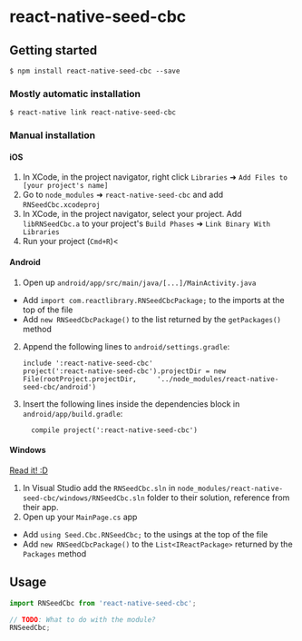 
# react-native-seed-cbc

## Getting started

`$ npm install react-native-seed-cbc --save`

### Mostly automatic installation

`$ react-native link react-native-seed-cbc`

### Manual installation


#### iOS

1. In XCode, in the project navigator, right click `Libraries` ➜ `Add Files to [your project's name]`
2. Go to `node_modules` ➜ `react-native-seed-cbc` and add `RNSeedCbc.xcodeproj`
3. In XCode, in the project navigator, select your project. Add `libRNSeedCbc.a` to your project's `Build Phases` ➜ `Link Binary With Libraries`
4. Run your project (`Cmd+R`)<

#### Android

1. Open up `android/app/src/main/java/[...]/MainActivity.java`
  - Add `import com.reactlibrary.RNSeedCbcPackage;` to the imports at the top of the file
  - Add `new RNSeedCbcPackage()` to the list returned by the `getPackages()` method
2. Append the following lines to `android/settings.gradle`:
  	```
  	include ':react-native-seed-cbc'
  	project(':react-native-seed-cbc').projectDir = new File(rootProject.projectDir, 	'../node_modules/react-native-seed-cbc/android')
  	```
3. Insert the following lines inside the dependencies block in `android/app/build.gradle`:
  	```
      compile project(':react-native-seed-cbc')
  	```

#### Windows
[Read it! :D](https://github.com/ReactWindows/react-native)

1. In Visual Studio add the `RNSeedCbc.sln` in `node_modules/react-native-seed-cbc/windows/RNSeedCbc.sln` folder to their solution, reference from their app.
2. Open up your `MainPage.cs` app
  - Add `using Seed.Cbc.RNSeedCbc;` to the usings at the top of the file
  - Add `new RNSeedCbcPackage()` to the `List<IReactPackage>` returned by the `Packages` method


## Usage
```javascript
import RNSeedCbc from 'react-native-seed-cbc';

// TODO: What to do with the module?
RNSeedCbc;
```
  